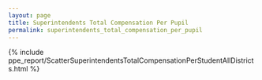 ```yaml
---
layout: page
title: Superintendents Total Compensation Per Pupil
permalink: superintendents_total_compensation_per_pupil
---
```



{% include ppe_report/ScatterSuperintendentsTotalCompensationPerStudentAllDistricts.html %}



